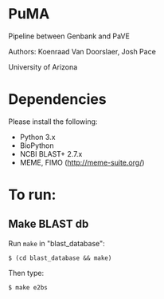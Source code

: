 # PuMA

Pipeline between Genbank and PaVE

Authors: Koenraad Van Doorslaer, Josh Pace

University of Arizona

# Dependencies

Please install the following:

* Python 3.x
* BioPython
* NCBI BLAST+ 2.7.x
* MEME, FIMO (http://meme-suite.org/)

# To run:

## Make BLAST db

Run `make` in "blast_database":

    $ (cd blast_database && make)
   

Then type:

    $ make e2bs
